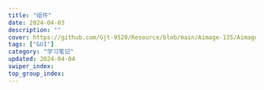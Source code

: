 ```yaml
---
title: "组件"
date: 2024-04-03
description: ""
cover: https://github.com/Gjt-9520/Resource/blob/main/Aimage-135/Aimage112.jpg?raw=true
tags: ["GUI"]
category: "学习笔记"
updated: 2024-04-04
swiper_index: 
top_group_index: 
---
```


